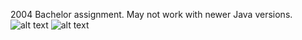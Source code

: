 2004 Bachelor assignment. May not work with newer Java versions.
![alt text](https://user-images.githubusercontent.com/4059636/52279002-c5913700-2958-11e9-8a84-49931be08698.png)
![alt text](https://user-images.githubusercontent.com/4059636/52279013-c924be00-2958-11e9-9c3e-566ad09b4437.png)
